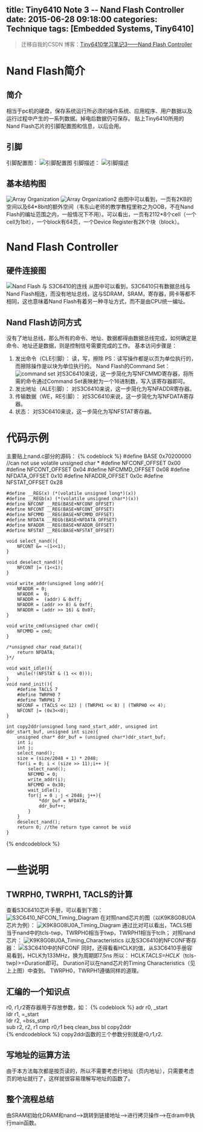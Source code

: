 title: Tiny6410 Note 3 -- Nand Flash Controller
date: 2015-06-28 09:18:00
categories: Technique
tags: [Embedded Systems, Tiny6410]
---

> 迁移自我的CSDN 博客：[Tiny6410学习笔记3——Nand Flash Controller](http://blog.csdn.net/sulxxy/article/details/46609653)

# Nand Flash简介
## 简介
相当于pc机的硬盘，保存系统运行所必须的操作系统、应用程序、用户数据以及运行过程中产生的一系列数据。掉电后数据仍可保存。
贴上Tiny6410所用的Nand Flash芯片的引脚配置图和信息，以后会用。
<!-- more -->
## 引脚
引脚配置图：
![引脚配置图](/img/pin.jpg)
引脚描述：
![引脚描述](/img/pindesc.jpg)

## 基本结构图
![Array Organization](/img/basicstruct.jpg)
![Array Organization2](/img/pindesc2.jpg)
由图中可以看到，一页有2KB的空间以及64*8bit的额外空间（韦东山老师的教学教程里称之为OOB，不在Nand Flash的编址范围之内，一般情况下不用）。可以看出，一页有2112\*8个cell（一个cell为1bit），一个block有64页，一个Device Register有2K个块（block）。

# Nand Flash Controller
## 硬件连接图
![Nand Flash 与 S3C6410的连线](/img/hdconn.jpg)
从图中可以看到，S3C6410只有数据总线与Nand Flash相连，而没有地址总线，这与SDRAM，SRAM，寄存器，网卡等都不相同，这也意味着Nand Flash有着另一种寻址方式，而不是由CPU统一编址。 
## Nand Flash访问方式
没有了地址总线，那么所有的命令、地址、数据都得由数据总线完成，如何确定是命令、地址还是数据，则是控制信号需要完成的工作。
基本访问步骤是：
1. 发出命令（CLE引脚）：
	读，写，擦除
	PS：读写操作都是以页为单位执行的，而擦除操作是以块为单位执行的。
	Nand Flash的Command Set：
	![command set](/img/cmmd.jpg)
	对S3C6410来说，这一步简化为写NFCMMD寄存器，将所需的命令通过Command Set表映射为一个16进制数，写入该寄存器即可。
2. 发出地址（ALE引脚）：
	对S3C6410来说，这一步简化为写NFADDR寄存器。
3. 传输数据（WE，RE引脚）：
	对S3C6410来说，这一步简化为写NFDATA寄存器。
4. 状态：
	对S3C6410来说，这一步简化为写NFSTAT寄存器。

# 代码示例
主要贴上nand.c部分的源码：
{% codeblock %}
	#define BASE 0x70200000 //can not use volatile unsigned char *
	#define NFCONF_OFFSET 0x00
	#define NFCONT_OFFSET 0x04
	#define NFCMMD_OFFSET 0x08
	#define NFDATA_OFFSET 0x10 
	#define NFADDR_OFFSET 0x0c
	#define NFSTAT_OFFSET 0x28
	
	#define __REG(x) (*(volatile unsigned long*)(x))
	#define __REGb(x) (*(volatile unsigned char*)(x))
	#define NFCONF __REG(BASE+NFCONF_OFFSET)
	#define NFCONT __REG(BASE+NFCONT_OFFSET)
	#define NFCMMD __REG(BASE+NFCMMD_OFFSET)
	#define NFDATA __REGb(BASE+NFDATA_OFFSET)
	#define NFADDR __REG(BASE+NFADDR_OFFSET)
	#define NFSTAT __REG(BASE+NFSTAT_OFFSET)
	
	void select_nand(){
		NFCONT &= ~(1<<1); 
	}
	
	void deselect_nand(){
		NFCONT |= (1<<1);
	}
	
	void write_addr(unsigned long addr){
		NFADDR = 0;
		NFADDR =  0;
		NFADDR =  (addr) & 0xff;
		NFADDR = (addr >> 8) & 0xff;
		NFADDR = (addr >> 16) & 0x07;
	}
	
	void write_cmd(unsigned char cmd){
		NFCMMD = cmd;
	}
	
	/*unsigned char read_data(){
		return NFDATA; 
	}*/
	
	void wait_idle(){
		while(!(NFSTAT & (1 << 0)));
	}
	void nand_init(){
		#define TACLS 7
		#define TWRPH0 7
		#define TWRPH1 7
		NFCONF = (TACLS << 12) | (TWRPH1 << 8) | (TWRPH0 << 4);
		NFCONT |= (0x3<<0); 
	}
	
	int copy2ddr(unsigned long nand_start_addr, unsigned int ddr_start_buf, unsigned int size){
		unsigned char* ddr_buf = (unsigned char*)ddr_start_buf;
		int i;
		int j;
		select_nand();
		size = (size/2048 + 1) * 2048;
		for(i = 0; i < (size >> 11);i++ ){
			select_nand();
			NFCMMD = 0;
			write_addr(i); 
			NFCMMD = 0x30;
			wait_idle();
			for(j = 0 ; j < 2048; j++){
				*ddr_buf = NFDATA;
				ddr_buf++;
			}
		}
		deselect_nand();
		return 0; //the return type cannot be void 
	}
{% endcodeblock %}

# 一些说明
## TWRPH0, TWRPH1, TACLS的计算
查看S3C6410芯片手册，可以看到下图：
![S3C6410_NFCON_Timing_Diagram](/img/S3C6410_NFCON_Timing_Diagram.jpg)
在对照nand芯片的图（以K9K8G08U0A芯片为例）：
![K9K8G08U0A_Timing_Diagram](/img/K9K8G08U0A_Timing_Diagram.jpg)
通过比对可以看出，TACLS相当于nand中的tcls-twp，TWRPH0相当于twp，TWRPH1相当于tclh；
对照nand芯片：
![K9K8G08U0A_Timing_Characteristics](/img/K9K8G08U0A_Timing_Characteristics.jpg)
以及S3C6410的NFCONF寄存器：
![S3C6410中的NFCONF](/img/S3C6410_NFCONF_Table.jpg)
同时，还得看看HCLK的值，从S3C6410手册容易看到，HCLK为133MHz，换为周期即7.5ns
所以：
HCLK*TACLS=HCLK*（tcls-twp)>=Duration即可。
Duration可以在nand芯片的Timing Characteristics（见上上图）中查到。
TWRPH0，TWRPH1遵循同样的道理。

## 汇编的一个知识点
r0, r1,r2寄存器用于存放参数，如：
{% codeblock %}
	adr r0, _start   			
	ldr r1, =_start  			
	ldr r2, =bss_start      	
	sub r2, r2, r1
	cmp r0,r1
	beq clean_bss
	bl copy2ddr		
{% endcodeblock %}
copy2ddr函数的三个参数分别就是r0,r1,r2.
## 写地址的运算方法
由于本方法每次都是按页读的，所以不需要考虑行地址（页内地址），只需要考虑页的地址就行了，这样就很容易理解写地址的函数了。
## 整个流程总结
由SRAM初始化DRAM和nand-->跳转到链接地址-->进行拷贝操作-->在dram中执行main函数。
